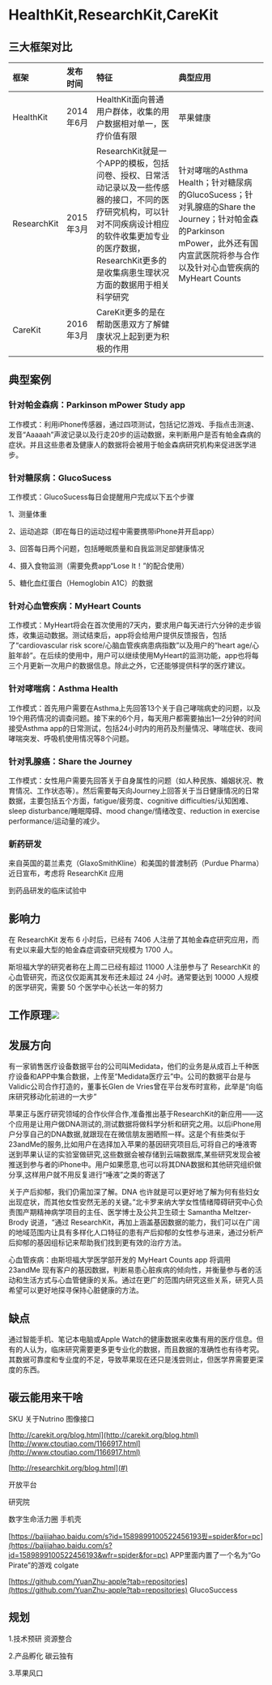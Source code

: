 # HealthKit,ResearchKit,CareKit

## 三大框架对比

| 框架 | 发布时间 | 特征 | 典型应用 |
| :--- | :--- | :--- | :--- |
| HealthKit | 2014年6月 | HealthKit面向普通用户群体，收集的用户数据相对单一，医疗价值有限 | 苹果健康 |
| ResearchKit | 2015年3月 | ResearchKit就是一个APP的模板，包括问卷、授权、日常活动记录以及一些传感器的接口，不同的医疗研究机构，可以针对不同疾病设计相应的软件收集更加专业的医疗数据，ResearchKit更多的是收集病患生理状况方面的数据用于相关科学研究 | 针对哮喘的Asthma Health；针对糖尿病的GlucoSucess；针对乳腺癌的Share the Journey；针对帕金森的Parkinson mPower，此外还有国内宣武医院将参与合作以及针对心血管疾病的MyHeart Counts |
| CareKit | 2016年3月 | CareKit更多的是在帮助医患双方了解健康状况上起到更为积极的作用 |  |

## 典型案例

### 针对帕金森病：Parkinson mPower Study app

工作模式：利用iPhone传感器，通过四项测试，包括记忆游戏、手指点击测速、发音“Aaaaah”声波记录以及行走20步的运动数据，来判断用户是否有帕金森病的症状。并且这些患者及健康人的数据将会被用于帕金森病研究机构来促进医学进步。

### 针对糖尿病：GlucoSucess

工作模式：GlucoSucess每日会提醒用户完成以下五个步骤

1、测量体重

2、运动追踪（即在每日的运动过程中需要携带iPhone并开启app）

3、回答每日两个问题，包括睡眠质量和自我监测足部健康情况

4、摄入食物监测（需要免费app“Lose It！”的配合使用）

5、糖化血红蛋白（Hemoglobin A1C）的数据

### 针对心血管疾病：MyHeart Counts

工作模式：MyHeart将会在首次使用的7天内，要求用户每天进行六分钟的走步锻炼，收集运动数据。测试结束后，app将会给用户提供反馈报告，包括了“cardiovascular risk score/心脑血管疾病患病指数”以及用户的“heart age/心脏年龄”。在后续的使用中，用户可以继续使用MyHeart的监测功能，app也将每三个月更新一次用户的数据信息。除此之外，它还能够提供科学的医疗建议。

### 针对哮喘病：Asthma Health

工作模式：首先用户需要在Asthma上先回答13个关于自己哮喘病史的问题，以及19个用药情况的调查问题。接下来的6个月，每天用户都需要抽出1—2分钟的时间接受Asthma app的日常测试，包括24小时内的用药及剂量情况、哮喘症状、夜间哮喘突发、呼吸机使用情况等8个问题。

### 针对乳腺癌：Share the Journey

工作模式：女性用户需要先回答关于自身属性的问题（如人种民族、婚姻状况、教育情况、工作状态等）。然后需要每天向Journey上回答关于当日健康情况的日常数据，主要包括五个方面，fatigue/疲劳度、cognitive difficulties/认知困难、sleep disturbance/睡眠障碍、mood change/情绪改变、reduction in exercise performance/运动量的减少。

### 新药研发

来自英国的葛兰素克（GlaxoSmithKline）和美国的普渡制药（Purdue Pharma）近日宣布，考虑将  ResearchKit 应用

到药品研发的临床试验中

## 影响力

在 ResearchKit 发布 6 小时后，已经有 7406 人注册了其帕金森症研究应用，而有史以来最大型的帕金森症调查研究规模为 1700 人。

斯坦福大学的研究者称在上周二已经有超过 11000 人注册参与了 ResearchKit 的心血管研究，而这仅仅距离其发布还未超过 24 小时。通常要达到 10000 人规模的医学研究，需要 50 个医学中心长达一年的努力

## 工作原理![](/assets/1.png)

## 发展方向

有一家销售医疗设备数据平台的公司叫Medidata，他们的业务是从成百上千种医疗设备和APP中集合数据，上传至“Medidata医疗云”中。公司的数据平台是与Validic公司合作打造的，董事长Glen de Vries曾在平台发布时宣称，此举是“向临床研究移动化前进的一大步”

苹果正与医疗研究领域的合作伙伴合作,准备推出基于ResearchKit的新应用——这个应用是让用户做DNA测试的,测试数据将做科学分析和研究之用。以后iPhone用户分享自己的DNA数据,就跟现在在微信朋友圈晒照一样。这是个有些类似于23andMe的服务,比如用户在选择加入苹果的基因研究项目后,可将自己的唾液寄送到苹果认证的实验室做研究,这些数据会被存储到云端数据库,某些研究发现会被推送到参与者的iPhone中。用户如果愿意,也可以将其DNA数据和其他研究组织做分享,这样用户就不用反复进行“唾液”之类的寄送了

关于产后抑郁，我们仍需加深了解。DNA 也许就是可以更好地了解为何有些妇女出现症状，而其他女性安然无恙的关键。”北卡罗来纳大学女性情绪障碍研究中心负责围产期精神病学项目的主任、医学博士及公共卫生硕士 Samantha Meltzer-Brody 说道，“通过 ResearchKit，再加上涵盖基因数据的能力，我们可以在广阔的地域范围内让具有多样化人口特征的患有产后抑郁的女性参与进来，通过分析产后抑郁的基因组标记来帮助我们找到更有效的治疗方法。

心血管疾病：由斯坦福大学医学部开发的 MyHeart Counts app 将调用 23andMe 现有客户的基因数据，判断易患心脏疾病的倾向性，并衡量参与者的活动和生活方式与心血管健康的关系。通过在更广的范围内研究这些关系，研究人员希望可以更好地探寻保持心脏健康的方法。

## 缺点

通过智能手机、笔记本电脑或Apple Watch的健康数据来收集有用的医疗信息。但有的人认为，临床研究需要更多更专业化的数据，而且数据的准确性也有待考究。其数据可靠度和专业度的不足，导致苹果现在还只是浅尝则止，但医学界需要更深度的东西。

## 碳云能用来干啥

SKU 关于Nutrino 图像接口

[http://carekit.org/blog.html](http://carekit.org/blog.html)   [http://www.ctoutiao.com/1166917.html](http://www.ctoutiao.com/1166917.html)

[http://researchkit.org/blog.html](#)

开放平台

研究院

数字生命活力圈 手机壳

[https://baijiahao.baidu.com/s?id=1589899100522456193픴=spider&for=pc](https://baijiahao.baidu.com/s?id=1589899100522456193&wfr=spider&for=pc) APP里面内置了一个名为“Go Pirate”的游戏 colgate

[https://github.com/YuanZhu-apple?tab=repositories](https://github.com/YuanZhu-apple?tab=repositories) GlucoSuccess

## 规划

1.技术预研 资源整合

2.产品孵化 碳云独有

3.苹果风口

